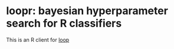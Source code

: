 # loopr: bayesian hyperparameter search for R classifiers

This is an R client for [loop](https://github.com/avantcredit/loop)

